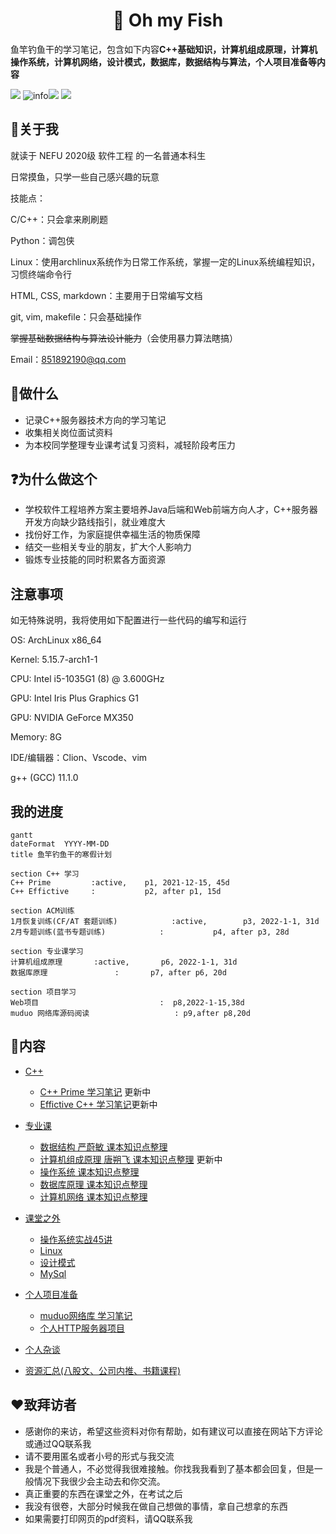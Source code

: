 <h1 align="center">📔 Oh my Fish</h1>
<div align="left">
<p>
鱼竿钓鱼干的学习笔记，包含如下内容<strong>C++基础知识，计算机组成原理，计算机操作系统，计算机网络，设计模式，数据库，数据结构与算法，个人项目准备等内容</strong>
</p>
    </div> 



[![](https://img.shields.io/badge/OS-Arch%20Linux-33aadd?style=flat-square&logo=arch-linux&logoColor=ffffff)](https://www.archlinux.org/) 
![info](https://img.shields.io/badge/Languae-C%2B%2B-green)![](https://img.shields.io/badge/Languae-markdown-orange)
![](https://img.shields.io/badge/Tools-Typora-blue)



## 🧒关于我

就读于 NEFU 2020级 软件工程  的一名普通本科生

日常摸鱼，只学一些自己感兴趣的玩意

技能点：

C/C++：只会拿来刷刷题

Python：调包侠

Linux：使用archlinux系统作为日常工作系统，掌握一定的Linux系统编程知识，习惯终端命令行

HTML,  CSS, markdown：主要用于日常编写文档

git, vim, makefile：只会基础操作

~~掌握基础数据结构与算法设计能力~~（会使用暴力算法瞎搞）

Email：851892190@qq.com



## 📝做什么

* 记录C++服务器技术方向的学习笔记
* 收集相关岗位面试资料
* 为本校同学整理专业课考试复习资料，减轻阶段考压力



## ❓为什么做这个

* 学校软件工程培养方案主要培养Java后端和Web前端方向人才，C++服务器开发方向缺少路线指引，就业难度大
* 找份好工作，为家庭提供幸福生活的物质保障
* 结交一些相关专业的朋友，扩大个人影响力
* 锻炼专业技能的同时积累各方面资源



## 注意事项

如无特殊说明，我将使用如下配置进行一些代码的编写和运行

OS: ArchLinux  x86_64

Kernel: 5.15.7-arch1-1

CPU: Intel i5-1035G1 (8) @ 3.600GHz

GPU: Intel Iris Plus Graphics G1

GPU: NVIDIA GeForce MX350

Memory: 8G

IDE/编辑器：Clion、Vscode、vim

g++ (GCC) 11.1.0



## 我的进度

```mermaid
gantt
dateFormat  YYYY-MM-DD
title 鱼竿钓鱼干的寒假计划

section C++ 学习 
C++ Prime         :active,    p1, 2021-12-15, 45d
C++ Effictive     :           p2, after p1, 15d

section ACM训练
1月恢复训练(CF/AT 套题训练)            :active,        p3, 2022-1-1, 31d
2月专题训练(蓝书专题训练)            :           p4, after p3, 28d

section 专业课学习
计算机组成原理       :active,       p6, 2022-1-1, 31d
数据库原理               :       p7, after p6, 20d

section 项目学习
Web项目							:  p8,2022-1-15,38d
muduo 网络库源码阅读					: p9,after p8,20d
```



## 📒内容

* [C++](C++/README.md)
  * [C++ Prime 学习笔记](C++/C++primer/README.md) 更新中
  * [Effictive C++ 学习笔记](C++/EffectiveC++/README.md)更新中
* [专业课]()
	* [数据结构 严蔚敏 课本知识点整理](专业课/数据结构%20严蔚敏/README.md)
	* [计算机组成原理  唐朔飞 课本知识点整理](/专业课/计算机组成原理%20唐朔飞/README.md) 更新中
	* [操作系统 课本知识点整理]()
	* [数据库原理 课本知识点整理]()
	* [计算机网络 课本知识点整理]()


* [课堂之外]()
  * [操作系统实战45讲](课堂之外/操作系统实战45讲)
  * [Linux](课堂之外/Linux)
  * [设计模式]()
  * [MySql]()
* [个人项目准备]()
  * [muduo网络库 学习笔记](/项目准备/muduo网络库/README.md)
  * [个人HTTP服务器项目]()
* [个人杂谈]()
* [资源汇总(八股文、公司内推、书籍课程)]()



## ❤️致拜访者

* 感谢你的来访，希望这些资料对你有帮助，如有建议可以直接在网站下方评论或通过QQ联系我
* 请不要用匿名或者小号的形式与我交流
* 我是个普通人，不必觉得我很难接触。你找我我看到了基本都会回复，但是一般情况下我很少会主动去和你交流。
* 真正重要的东西在课堂之外，在考试之后
* 我没有很卷，大部分时候我在做自己想做的事情，拿自己想拿的东西
* 如果需要打印网页的pdf资料，请QQ联系我





